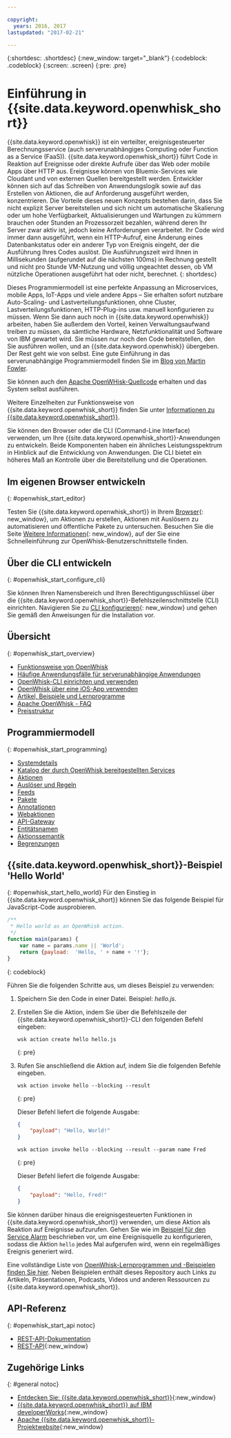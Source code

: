 ```yaml
---

copyright:
  years: 2016, 2017
lastupdated: "2017-02-21"

---
```


{:shortdesc: .shortdesc}
{:new_window: target="_blank"}
{:codeblock: .codeblock}
{:screen: .screen}
{:pre: .pre}

# Einführung in {{site.data.keyword.openwhisk_short}}


{{site.data.keyword.openwhisk}} ist ein verteilter, ereignisgesteuerter Berechnungsservice (auch serverunabhängiges Computing oder Function as a Service (FaaS)). {{site.data.keyword.openwhisk_short}} führt Code in Reaktion auf Ereignisse oder direkte Aufrufe über das Web oder mobile Apps über HTTP aus. Ereignisse können von Bluemix-Services wie Cloudant und von externen Quellen bereitgestellt werden. Entwickler können sich auf das Schreiben von Anwendungslogik sowie auf das Erstellen von Aktionen, die auf Anforderung ausgeführt werden, konzentrieren.
Die Vorteile dieses neuen Konzepts bestehen darin, dass Sie nicht explizit Server bereitstellen und sich nicht um automatische Skalierung oder um hohe Verfügbarkeit, Aktualisierungen und Wartungen zu kümmern brauchen oder Stunden an Prozessorzeit bezahlen, während deren Ihr Server zwar aktiv ist, jedoch keine Anforderungen verarbeitet.
Ihr Code wird immer dann ausgeführt, wenn ein HTTP-Aufruf, eine Änderung eines Datenbankstatus oder ein anderer Typ von Ereignis eingeht, der die Ausführung Ihres Codes auslöst.
Die Ausführungszeit wird Ihnen in Millisekunden (aufgerundet auf die nächsten 100ms) in Rechnung gestellt und nicht pro Stunde VM-Nutzung und völlig ungeachtet dessen, ob VM nützliche Operationen ausgeführt hat oder nicht, berechnet.
{: shortdesc}

Dieses Programmiermodell ist eine perfekte Anpassung an Microservices, mobile Apps, IoT-Apps und viele andere Apps – Sie erhalten sofort nutzbare Auto-Scaling- und Lastverteilungsfunktionen, ohne Cluster, Lastverteilungsfunktionen, HTTP-Plug-ins usw. manuell konfigurieren zu müssen. Wenn Sie dann auch noch in {{site.data.keyword.openwhisk}} arbeiten, haben Sie außerdem den Vorteil, keinen Verwaltungsaufwand treiben zu müssen, da sämtliche Hardware, Netzfunktionalität und Software von IBM gewartet wird. Sie müssen nur noch den Code bereitstellen, den Sie ausführen wollen, und an {{site.data.keyword.openwhisk}} übergeben. Der Rest geht wie von selbst. Eine gute Einführung in das serverunabhängige Programmiermodell finden Sie im [Blog von Martin Fowler](https://martinfowler.com/articles/serverless.html).

Sie können auch den [Apache OpenWHisk-Quellcode](https://github.com/openwhisk/openwhisk) erhalten und das System selbst ausführen.

Weitere Einzelheiten zur Funktionsweise von {{site.data.keyword.openwhisk_short}} finden Sie unter [Informationen zu {{site.data.keyword.openwhisk_short}}](./openwhisk_about.html).

Sie können den Browser oder die CLI (Command-Line Interface) verwenden, um Ihre {{site.data.keyword.openwhisk_short}}-Anwendungen zu entwickeln.
Beide Komponenten haben ein ähnliches Leistungsspektrum in Hinblick auf die Entwicklung von Anwendungen. Die CLI bietet ein höheres Maß an Kontrolle über die Bereitstellung und die Operationen.

## Im eigenen Browser entwickeln
{: #openwhisk_start_editor}

Testen Sie {{site.data.keyword.openwhisk_short}} in Ihrem [Browser](https://console.{DomainName}/openwhisk/editor){: new_window}, um Aktionen zu erstellen, Aktionen mit Auslösern zu automatisieren und öffentliche Pakete zu untersuchen. 
Besuchen Sie die Seite [Weitere Informationen](https://console.{DomainName}/openwhisk/learn){: new_window}, auf der Sie eine Schnelleinführung zur OpenWhisk-Benutzerschnittstelle finden.

## Über die CLI entwickeln
{: #openwhisk_start_configure_cli}

Sie können Ihren Namensbereich und Ihren Berechtigungsschlüssel über die {{site.data.keyword.openwhisk_short}}-Befehlszeilenschnittstelle (CLI) einrichten.
Navigieren Sie zu [CLI konfigurieren](https://new-console.{DomainName}/openwhisk/cli){: new_window} und gehen Sie gemäß den Anweisungen für die Installation vor.

## Übersicht
{: #openwhisk_start_overview}
- [Funktionsweise von OpenWhisk](./openwhisk_about.html)
- [Häufige Anwendungsfälle für serverunabhängige Anwendungen](./openwhisk_use_cases.html)
- [OpenWhisk-CLI einrichten und verwenden](./openwhisk_cli.html)
- [OpenWhisk über eine iOS-App verwenden](./openwhisk_mobile_sdk.html)
- [Artikel, Beispiele und Lernprogramme](https://github.com/openwhisk/openwhisk-external-resources)
- [Apache OpenWhisk - FAQ](http://openwhisk.org/faq)
- [Preisstruktur](https://console.ng.bluemix.net/openwhisk/learn/pricing)

## Programmiermodell
{: #openwhisk_start_programming}
- [Systemdetails](./openwhisk_reference.html)
- [Katalog der durch OpenWhisk bereitgestellten Services](./openwhisk_catalog.html)
- [Aktionen](./openwhisk_actions.html)
- [Auslöser und Regeln](./openwhisk_triggers_rules.html)
- [Feeds](./openwhisk_feeds.html)
- [Pakete](./openwhisk_packages.html)
- [Annotationen](./openwhisk_annotations.html)
- [Webaktionen](./openwhisk_webactions.html)
- [API-Gateway](./openwhisk_apigateway.html)
- [Entitätsnamen](./openwhisk_reference.html#openwhisk_entities)
- [Aktionssemantik](./openwhisk_reference.html#openwhisk_semantics)
- [Begrenzungen](./openwhisk_reference.html#openwhisk_syslimits)

## {{site.data.keyword.openwhisk_short}}-Beispiel 'Hello World'
{: #openwhisk_start_hello_world}
Für den Einstieg in {{site.data.keyword.openwhisk_short}} können Sie das folgende Beispiel für JavaScript-Code ausprobieren.

```javascript
/**
 * Hello world as an OpenWhisk action.
 */
function main(params) {
    var name = params.name || 'World';
    return {payload:  'Hello, ' + name + '!'};
}
```
{: codeblock}

Führen Sie die folgenden Schritte aus, um dieses Beispiel zu verwenden:

1. Speichern Sie den Code in einer Datei. Beispiel: *hello.js*.

2. Erstellen Sie die Aktion, indem Sie über die Befehlszeile der {{site.data.keyword.openwhisk_short}}-CLI den folgenden Befehl eingeben:

    ```
    wsk action create hello hello.js
    ```
    {: pre}

3. Rufen Sie anschließend die Aktion auf, indem Sie die folgenden Befehle eingeben.

    ```
    wsk action invoke hello --blocking --result
    ```
    {: pre}  

    Dieser Befehl liefert die folgende Ausgabe:

    ```json
    {
        "payload": "Hello, World!"
    }
    ```
    
    ```
    wsk action invoke hello --blocking --result --param name Fred
    ```
    {: pre}  

    Dieser Befehl liefert die folgende Ausgabe:

    ```json
    {
        "payload": "Hello, Fred!"
    }
    ```

Sie können darüber hinaus die ereignisgesteuerten Funktionen in {{site.data.keyword.openwhisk_short}} verwenden, um diese Aktion als Reaktion auf Ereignisse aufzurufen. Gehen Sie wie im [Beispiel für den Service Alarm](./openwhisk_packages.html#openwhisk_packages_trigger) beschrieben vor, um eine Ereignisquelle zu konfigurieren, sodass die Aktion `hello` jedes Mal aufgerufen wird, wenn ein regelmäßiges Ereignis generiert wird.

Eine vollständige Liste von [OpenWhisk-Lernprogrammen und -Beispielen finden Sie hier](https://github.com/openwhisk/openwhisk-external-resources#sample-applications). Neben Beispielen enthält dieses Repository auch Links zu Artikeln, Präsentationen, Podcasts, Videos und anderen Ressourcen zu {{site.data.keyword.openwhisk_short}}. 

## API-Referenz
{: #openwhisk_start_api notoc}
* [REST-API-Dokumentation](./openwhisk_reference.html#openwhisk_ref_restapi)
* [REST-API](https://new-console.{DomainName}/apidocs/98){:new_window}

## Zugehörige Links
{: #general notoc}
* [Entdecken Sie: {{site.data.keyword.openwhisk_short}}](http://www.ibm.com/cloud-computing/bluemix/openwhisk/){:new_window}
* [{{site.data.keyword.openwhisk_short}} auf IBM developerWorks](https://developer.ibm.com/openwhisk/){:new_window}
* [Apache {{site.data.keyword.openwhisk_short}}-Projektwebsite](http://openwhisk.org){:new_window}
